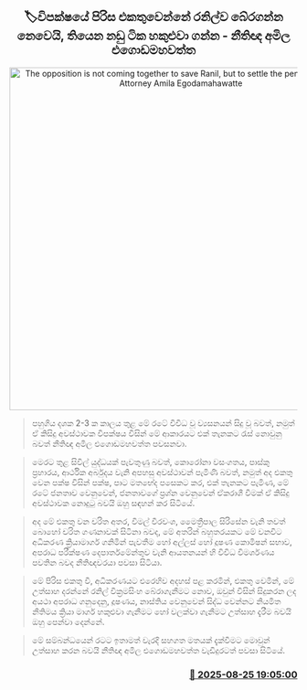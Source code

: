<p align='center'><b><h2 align='center' title='The opposition is not coming together to save Ranil, but to settle the pending cases - Attorney Amila Egodamahawatte'>🏷විපක්ෂයේ පිරිස එකතුවෙන්නේ රනිල්ව බේරගන්න නෙවෙයි, තියෙන නඩු ටික හකුළුවා ගන්න - නීතිඥ අමිල එගොඩමහවත්ත</h2></b></p>
<p align='center'><img src='https://helakuru.sgp1.cdn.digitaloceanspaces.com/esana/images/lib/amila-egoda.jpg' width='600' alt='The opposition is not coming together to save Ranil, but to settle the pending cases - Attorney Amila Egodamahawatte'></p>

> පහුගිය දශක 2-3 ක කාලය තුළ මේ රටේ විවිධ වූ ව්‍යසනයන් සිදු වූ බවත්, නමුත් ඒ කිසිදු අවස්ථාවක විපක්ෂය විසින් මේ ආකාරයට එක් තැනකට රැස් නොවුනු බවත් නීතිඥ අමිල එගොඩමහවත්ත පවසනවා.

> මෙරට තුළ සිවිල් යුද්ධයක් පැවතුණු බවත්, කොරෝනා වසංගතය, පාස්කු ප්‍රහාරය, ආර්ථික අර්බුදය වැනි අපහසු අවස්ථාවන් පැමිණි බවත්, නමුත් අද එකතු වෙන පක්ෂ විසින් පක්ෂ, පාට මතභේද පසෙකට කර, එක් තැනකට පැමිණ, මේ රටේ ජනතාව වෙනුවෙන්, ජනතාවගේ ප්‍රශ්න වෙනුවෙන් ඒකරාශී වීමක් ඒ කිසිදු අවස්ථාවක නොදුටු බවයි ඔහු සඳහන් කර සිටියේ.

> අද මේ එකතු වන චරිත අතර, විමල් වීරවංශ, මෛත්‍රීපාල සිරිසේන වැනි තවත් බොහෝ චරිත ගණනාවක් සිටිනා බවද, මේ අතරින් බහුතරයකට මේ වනවිට අධිකරණ ක්‍රියාමාර්ග ගනිමින් පැවතීම හෝ අල්ලස් හෝ දූෂණ කොමිෂන් සභාව, අපරාධ පරීක්ෂණ දෙපාර්තමේන්තුව වැනි ආයතනයන් හි විවිධ විමර්ශණය පවතින බවද නීතිඥවරයා පවසා සිටියා.

> මේ පිරිස එකතු වී, අධිකරණයට එරෙහිව අදහස් පළ කරමින්, එකතු වෙමින්, මේ උත්සාහ දරන්නේ රනිල් වික්‍රමසිංහ බේරාගැනීමට නොව, ඔවුන් විසින් සිදුකරන ලද අයථා අපරාධ ගනුදෙනු, දූෂණය, නාස්තිය වෙනුවෙන් සිද්ධ වෙන්නට නියමිත නීතිමය ක්‍රියා මාර්ග හකුළුවා ගැනීමට හෝ වලක්වා ගැනීමට උත්සාහ දැරීම බවයි ඔහු පෙන්වා දෙන්නේ.

> මේ සම්බන්ධයෙන් රටට ඉතාමත් වැරදි සහගත මතයක් දැක්වීම‍ට මොවුන් උත්සාහ කරන බවයි නීතිඥ අමිල එගොඩමහවත්ත වැඩිදුරටත් පවසා සිටියේ.



<h3 align='right'><a href='https://www.helakuru.lk/esana/p/113041/'>📅 2025-08-25 19:05:00</a></h3>
